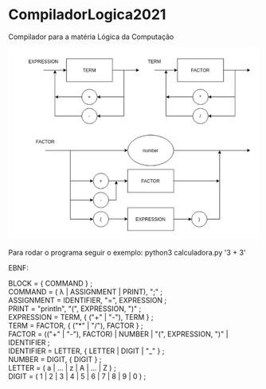 # CompiladorLogica2021
Compilador para a matéria Lógica da Computação 

![Image of DS](DS.png)

Para rodar o programa seguir o exemplo: python3 calculadora.py '3 + 3'

EBNF:

BLOCK = { COMMAND } ;  
COMMAND = ( λ | ASSIGNMENT | PRINT), ";" ;  
ASSIGNMENT = IDENTIFIER, "=", EXPRESSION ;   
PRINT = "println", "(", EXPRESSION, ")" ;   
EXPRESSION = TERM, { ("+" | "-"), TERM } ;   
TERM = FACTOR, { ("*" | "/"), FACTOR } ;   
FACTOR = (("+" | "-"), FACTOR) | NUMBER | "(", EXPRESSION, ")" | IDENTIFIER ;  
IDENTIFIER = LETTER, { LETTER | DIGIT | "_" } ;   
NUMBER = DIGIT, { DIGIT } ;   
LETTER = ( a | ... | z | A | ... | Z ) ;   
DIGIT = ( 1 | 2 | 3 | 4 | 5 | 6 | 7 | 8 | 9 | 0 ) ;  
